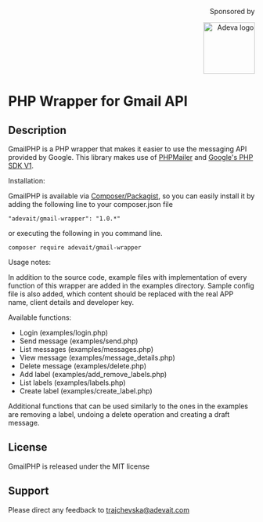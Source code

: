 <p align="right">Sponsored by</p>
<p align="right"><a href="https://adevait.com/"><img src="https://adevait.com/wp-content/themes/adeva/img/logo.svg" alt="Adeva logo" width="105" ></a></p>

# PHP Wrapper for Gmail API

## Description

GmailPHP is a PHP wrapper that makes it easier to use the messaging API provided by Google. This library makes use of [PHPMailer](https://github.com/PHPMailer/PHPMailer) and [Google's PHP SDK V1](https://github.com/google/google-api-php-client/tree/v1-master).

Installation:

GmailPHP is available via [Composer/Packagist](https://packagist.org/packages/adevait/gmail-wrapper), so you can easily install it by adding the following line to your composer.json file

```"adevait/gmail-wrapper": "1.0.*"```

or executing the following in you command line.

```composer require adevait/gmail-wrapper```

Usage notes:

In addition to the source code, example files with implementation of every function of this wrapper are added in the examples directory. Sample config file is also added, which content should be replaced with the real APP name, client details and developer key.

Available functions:

* Login (examples/login.php)
* Send message (examples/send.php)
* List messages (examples/messages.php)
* View message (examples/message_details.php)
* Delete message (examples/delete.php)
* Add label (examples/add_remove_labels.php)
* List labels (examples/labels.php)
* Create label (examples/create_label.php)

Additional functions that can be used similarly to the ones in the examples are removing a label, undoing a delete operation and creating a draft message.

## License

GmailPHP is released under the MIT license

## Support

Please direct any feedback to trajchevska@adevait.com

